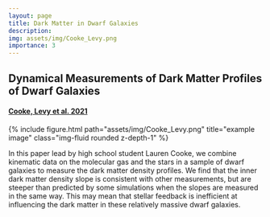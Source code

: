 ```yaml
---
layout: page
title: Dark Matter in Dwarf Galaxies
description:
img: assets/img/Cooke_Levy.png
importance: 3
---
```


## Dynamical Measurements of Dark Matter Profiles of Dwarf Galaxies
#### [Cooke, Levy et al. 2021](https://ui.adsabs.harvard.edu/abs/2022MNRAS.512.1012C/abstract)

<div class="row">
    <div class="col-sm mt-3 mt-md-0">
        {% include figure.html path="assets/img/Cooke_Levy.png" title="example image" class="img-fluid rounded z-depth-1" %}
    </div>
</div>

In this paper lead by high school student Lauren Cooke, we combine kinematic data on the molecular gas and the stars in a sample of dwarf galaxies to measure the dark matter density profiles. We find that the inner dark matter density slope is consistent with other measurements, but are steeper than predicted by some simulations when the slopes are measured in the same way. This may mean that stellar feedback is inefficient at influencing the dark matter in these relatively massive dwarf galaxies.